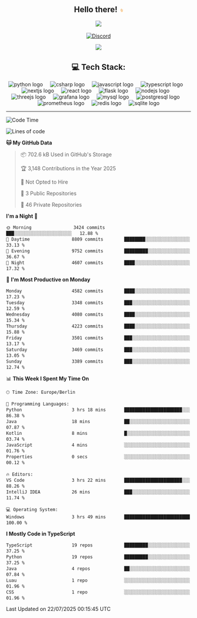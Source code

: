<div align="center">
  
  ## <strong>Hello there! <img src="https://raw.githubusercontent.com/ginny100/ginny100/main/assets/waving-hand.webp" width="2%"></strong><br/>
  <p align="center">
    <a><img src="https://readme-typing-svg.herokuapp.com?color=3DF7E2&size=25&center=true&lines=hi;full+stack+developer;cops.bio+owner;"></a>
  </p>
  
</div>

<div align="center">
  <a href="https://discord.gg/mullencord">
    <img src="https://discord.c99.nl/widget/theme-1/727599616043909190.png" alt="Discord" />
  </a>
    <p align="center">  
      <img src="https://komarev.com/ghpvc/?username=Hunter-Matata">
    </p>
</div>

## <div align="center">💻 Tech Stack:</div>
<div align="center">
  <img src="https://cdn.jsdelivr.net/gh/devicons/devicon/icons/python/python-original.svg" height="40" alt="python logo"  />
  <img width="12" />
  <img src="https://cdn.jsdelivr.net/gh/devicons/devicon/icons/csharp/csharp-original.svg" height="40" alt="csharp logo"  />
  <img width="12" />
  <img src="https://cdn.jsdelivr.net/gh/devicons/devicon/icons/javascript/javascript-original.svg" height="40" alt="javascript logo"  />
  <img width="12" />
  <img src="https://cdn.jsdelivr.net/gh/devicons/devicon/icons/typescript/typescript-original.svg" height="40" alt="typescript logo"  />
  <img width="12" />
  <img src="https://cdn.jsdelivr.net/gh/devicons/devicon/icons/nextjs/nextjs-original.svg" height="40" alt="nextjs logo"  />
  <img width="12" />
  <img src="https://cdn.jsdelivr.net/gh/devicons/devicon/icons/react/react-original.svg" height="40" alt="react logo"  />
  <img width="12" />
  <img src="https://cdn.jsdelivr.net/gh/devicons/devicon/icons/flask/flask-original.svg" height="40" alt="flask logo"  />
  <img width="12" />
  <img src="https://cdn.jsdelivr.net/gh/devicons/devicon/icons/nodejs/nodejs-original.svg" height="40" alt="nodejs logo"  />
  <img width="12" />
  <img src="https://cdn.jsdelivr.net/gh/devicons/devicon/icons/threejs/threejs-original.svg" height="40" alt="threejs logo"  />
  <img width="12" />
  <img src="https://cdn.jsdelivr.net/gh/devicons/devicon/icons/grafana/grafana-original.svg" height="40" alt="grafana logo"  />
  <img width="12" />
  <img src="https://cdn.jsdelivr.net/gh/devicons/devicon/icons/mysql/mysql-original.svg" height="40" alt="mysql logo"  />
  <img width="12" />
  <img src="https://cdn.jsdelivr.net/gh/devicons/devicon/icons/postgresql/postgresql-original.svg" height="40" alt="postgresql logo"  />
  <img width="12" />
  <img src="https://cdn.jsdelivr.net/gh/devicons/devicon/icons/prometheus/prometheus-original.svg" height="40" alt="prometheus logo"  />
  <img width="12" />
  <img src="https://cdn.jsdelivr.net/gh/devicons/devicon/icons/redis/redis-original.svg" height="40" alt="redis logo"  />
  <img width="12" />
  <img src="https://cdn.jsdelivr.net/gh/devicons/devicon/icons/sqlite/sqlite-original.svg" height="40" alt="sqlite logo"  />
</div>

---
<!--START_SECTION:waka-->
![Code Time](http://img.shields.io/badge/Code%20Time-1%2C290%20hrs%2034%20mins-blue)

![Lines of code](https://img.shields.io/badge/From%20Hello%20World%20I%27ve%20Written-2.2%20million%20lines%20of%20code-blue)

**🐱 My GitHub Data** 

> 📦 702.6 kB Used in GitHub's Storage 
 > 
> 🏆 3,148 Contributions in the Year 2025
 > 
> 🚫 Not Opted to Hire
 > 
> 📜 3 Public Repositories 
 > 
> 🔑 46 Private Repositories 
 > 
**I'm a Night 🦉** 

```text
🌞 Morning                3424 commits        ███░░░░░░░░░░░░░░░░░░░░░░   12.88 % 
🌆 Daytime                8809 commits        ████████░░░░░░░░░░░░░░░░░   33.13 % 
🌃 Evening                9752 commits        █████████░░░░░░░░░░░░░░░░   36.67 % 
🌙 Night                  4607 commits        ████░░░░░░░░░░░░░░░░░░░░░   17.32 % 
```
📅 **I'm Most Productive on Monday** 

```text
Monday                   4582 commits        ████░░░░░░░░░░░░░░░░░░░░░   17.23 % 
Tuesday                  3348 commits        ███░░░░░░░░░░░░░░░░░░░░░░   12.59 % 
Wednesday                4080 commits        ████░░░░░░░░░░░░░░░░░░░░░   15.34 % 
Thursday                 4223 commits        ████░░░░░░░░░░░░░░░░░░░░░   15.88 % 
Friday                   3501 commits        ███░░░░░░░░░░░░░░░░░░░░░░   13.17 % 
Saturday                 3469 commits        ███░░░░░░░░░░░░░░░░░░░░░░   13.05 % 
Sunday                   3389 commits        ███░░░░░░░░░░░░░░░░░░░░░░   12.74 % 
```


📊 **This Week I Spent My Time On** 

```text
🕑︎ Time Zone: Europe/Berlin

💬 Programming Languages: 
Python                   3 hrs 18 mins       ██████████████████████░░░   86.38 % 
Java                     18 mins             ██░░░░░░░░░░░░░░░░░░░░░░░   07.87 % 
Kotlin                   8 mins              █░░░░░░░░░░░░░░░░░░░░░░░░   03.74 % 
JavaScript               4 mins              ░░░░░░░░░░░░░░░░░░░░░░░░░   01.76 % 
Properties               0 secs              ░░░░░░░░░░░░░░░░░░░░░░░░░   00.12 % 

🔥 Editors: 
VS Code                  3 hrs 22 mins       ██████████████████████░░░   88.26 % 
IntelliJ IDEA            26 mins             ███░░░░░░░░░░░░░░░░░░░░░░   11.74 % 

💻 Operating System: 
Windows                  3 hrs 49 mins       █████████████████████████   100.00 % 
```

**I Mostly Code in TypeScript** 

```text
TypeScript               19 repos            █████████░░░░░░░░░░░░░░░░   37.25 % 
Python                   19 repos            █████████░░░░░░░░░░░░░░░░   37.25 % 
Java                     4 repos             ██░░░░░░░░░░░░░░░░░░░░░░░   07.84 % 
Luau                     1 repo              ░░░░░░░░░░░░░░░░░░░░░░░░░   01.96 % 
CSS                      1 repo              ░░░░░░░░░░░░░░░░░░░░░░░░░   01.96 % 
```




 Last Updated on 22/07/2025 00:15:45 UTC
<!--END_SECTION:waka-->
